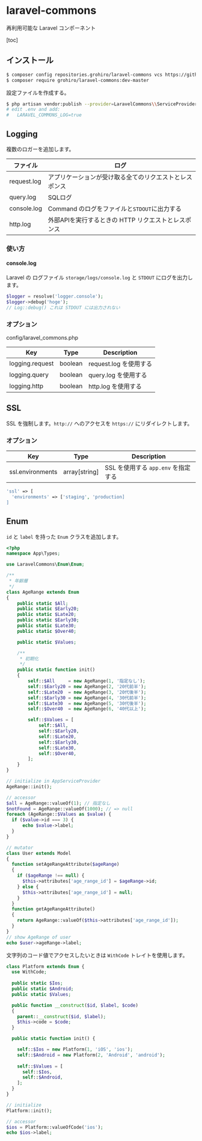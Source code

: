 # laravel-commons
再利用可能な Laravel コンポーネント

[toc]

## インストール

```bash
$ composer config repositories.grohiro/laravel-commons vcs https://github.com/grohiro/laravel-commons.git
$ composer require grohiro/laravel-commons:dev-master

```

設定ファイルを作成する。

```bash
$ php artisan vendor:publish --provider=LaravelCommons\\ServiceProvider
# edit .env and add:
#   LARAVEL_COMMONS_LOG=true
```

## Logging

複数のロガーを追加します。

|ファイル|ログ|
|-------|---|
|request.log|アプリケーションが受け取る全てのリクエストとレスポンス|
|query.log|SQLログ|
|console.log|Command のログをファイルと`STDOUT`に出力する|
|http.log|外部APIを実行するときの HTTP リクエストとレスポンス|

### 使い方

#### console.log

Laravel の ログファイル `storage/logs/console.log` と `STDOUT` にログを出力します。

```php
$logger = resolve('logger.console');
$logger->debug('hoge');
// Log::debug() これは STDOUT には出力されない
```

### オプション

config/laravel_commons.php

|Key|Type|Description|
|---|----|-----------|
|logging.request|boolean|request.log を使用する|
|logging.query|boolean|query.log を使用する|
|logging.http|boolean|http.log を使用する|

## SSL

SSL を強制します。`http://` へのアクセスを `https://` にリダイレクトします。

### オプション

|Key|Type|Description|
|---|----|-----------|
|ssl.environments|array[string]|SSL を使用する `app.env` を指定する|

```php
'ssl' => [
  'environments' => ['staging', 'production]
]
```

## Enum

`id` と `label` を持った `Enum` クラスを追加します。

```php
<?php
namespace App\Types;

use LaravelCommons\Enum\Enum;

/**
 * 年齢層
 */
class AgeRange extends Enum
{
    public static $All;
    public static $Early20;
    public static $Late20;
    public static $Early30;
    public static $Late30;
    public static $Over40;

    public static $Values;

    /**
     * 初期化
     */
    public static function init()
    {
        self::$All     = new AgeRange(1, '指定なし');
        self::$Early20 = new AgeRange(2, '20代前半');
        self::$Late20  = new AgeRange(3, '20代後半');
        self::$Early30 = new AgeRange(4, '30代前半');
        self::$Late30  = new AgeRange(5, '30代後半');
        self::$Over40  = new AgeRange(6, '40代以上');

        self::$Values = [
            self::$All,
            self::$Early20,
            self::$Late20,
            self::$Early30,
            self::$Late30,
            self::$Over40,
        ];
    }
}

// initialize in AppServiceProvider
AgeRange::init();

// accessor
$all = AgeRange::valueOf(1); // 指定なし
$notFound = AgeRange::valueOf(1000); // => null
foreach (AgeRange::$Values as $value) {
  if ($value->id === 3) {
      echo $value->label;
  }
}

// mutator
class User extends Model
{
  function setAgeRangeAttribute($ageRange)
  {
    if ($ageRange !== null) {
      $this->attributes['age_range_id'] = $ageRange->id;
    } else {
      $this->attributes['age_range_id'] = null;
    }
  }
  function getAgeRangeAttribute()
  {
    return AgeRange::valueOf($this->attributes['age_range_id']);
  }
}
// show AgeRange of user
echo $user->ageRange->label;
```

文字列のコード値でアクセスしたいときは `WithCode` トレイトを使用します。

```php
class Platform extends Enum {
  use WithCode;
  
  public static $Ios;
  public static $Android;
  public static $Values;

  public function __construct($id, $label, $code)
  {
    parent::__construct($id, $label);
    $this->code = $code;
  }

  public static function init() {

    self::$Ios = new Platform(1, 'iOS', 'ios');
    self::$Android = new Platform(2, 'Android', 'android');
    
    self::$Values = [
      self::$Ios,
      self::$Android,
    ];
  }
}

// initialize
Platform::init();

// accessor
$ios = Platform::valueOfCode('ios');
echo $ios->label;
```